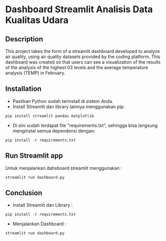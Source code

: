 # Dashboard Streamlit Analisis Data Kualitas Udara

## Description
This project takes the form of a streamlit dashboard developed to analyze air quality, using air quality datasets provided by the coding platform. This dashboard was created so that users can see a visualization of the results of the analysis of the highest 03 levels and the average temperature analysis (TEMP) in February.

## Installation
* Pastikan Python sudah terinstall di sistem Anda.
* Install Streamlit dan library lainnya menggunakan pip:

 ``` pip install streamlit pandas matplotlib ```

* Di sini sudah terdapat file "requirements.txt", sehingga bisa langsung menginstal semua dependensi dengan: 

 ``` pip install -r requirements.txt ```

## Run Streamlit app
Untuk menjalankan dahsboard streamlit menggunakan :

 ``` streamlit run dashboard.py ```
   
## Conclusion
* Install Streamlit dan Library :

``` pip install -r requirements.txt ```

* Menjalankan Dashboard :

``` streamlit run dashboard.py ```